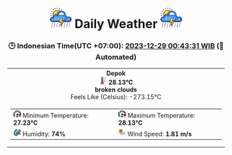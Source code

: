 # <h1 align=center><img height=50 src=images/cloud.png> Daily Weather <img height=50 src=images/cloud.png></h1>
<h3 align=center>🕒 Indonesian Time(UTC +07:00): <u>2023-12-29 00:43:31 WIB</u> (🤖Automated)</h3>

<table align=center>
<tr>
<td align=center><b>Depok</b><br><img src=images/thermometer.png height=18> <b>28.13°C</b><br><b>broken clouds</b><br>Feels Like (Celsius): -273.15°C</td>
</tr>
<td>
<table>
<tr>
<td><img src=images/fast.png height=18> Minimum Temperature: <b>27.23°C</b></td>
<td><img src=images/fast.png height=18> Maximum Temperature: <b>28.13°C</b></td>
</tr>
<tr>
<td><img src=images/humidity.png height=18> Humidity: <b>74%</b></td>
<td><img src=images/air-flow.png height=18> Wind Speed: <b>1.81 m/s</b></td>
</tr>
</table>
</table>
